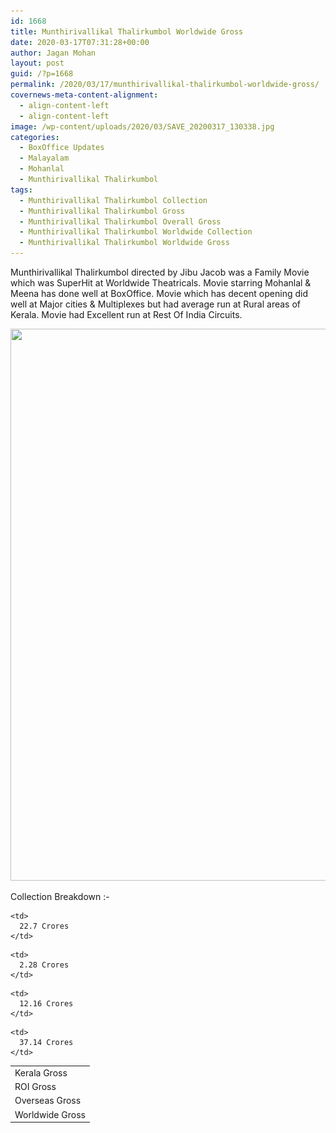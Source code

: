 ```yaml
---
id: 1668
title: Munthirivallikal Thalirkumbol Worldwide Gross
date: 2020-03-17T07:31:28+00:00
author: Jagan Mohan
layout: post
guid: /?p=1668
permalink: /2020/03/17/munthirivallikal-thalirkumbol-worldwide-gross/
covernews-meta-content-alignment:
  - align-content-left
  - align-content-left
image: /wp-content/uploads/2020/03/SAVE_20200317_130338.jpg
categories:
  - BoxOffice Updates
  - Malayalam
  - Mohanlal
  - Munthirivallikal Thalirkumbol
tags:
  - Munthirivallikal Thalirkumbol Collection
  - Munthirivallikal Thalirkumbol Gross
  - Munthirivallikal Thalirkumbol Overall Gross
  - Munthirivallikal Thalirkumbol Worldwide Collection
  - Munthirivallikal Thalirkumbol Worldwide Gross
---
```

Munthirivallikal Thalirkumbol directed by Jibu Jacob was a Family Movie which was SuperHit at Worldwide Theatricals. Movie starring Mohanlal & Meena has done well at BoxOffice. Movie which has decent opening did well at Major cities & Multiplexes but had average run at Rural areas of Kerala. Movie had Excellent run at Rest Of India Circuits.

<img loading="lazy" width="600" height="883" src="/wp-content/uploads/2020/03/SAVE_20200317_123650.jpg" alt="" class="wp-image-1669" srcset="/wp-content/uploads/2020/03/SAVE_20200317_123650.jpg 600w, /wp-content/uploads/2020/03/SAVE_20200317_123650-204x300.jpg 204w" sizes="(max-width: 600px) 100vw, 600px" />  

Collection Breakdown :-

<table class="wp-block-table">
  <tr>
    <td>
      Kerala Gross
    </td>
    
    <td>
      22.7 Crores
    </td>
  </tr>
  
  <tr>
    <td>
      ROI Gross
    </td>
    
    <td>
      2.28 Crores
    </td>
  </tr>
  
  <tr>
    <td>
      Overseas Gross
    </td>
    
    <td>
      12.16 Crores
    </td>
  </tr>
  
  <tr>
    <td>
      Worldwide Gross
    </td>
    
    <td>
      37.14 Crores
    </td>
  </tr>
</table>